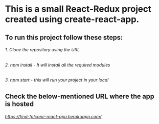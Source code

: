 # This is a small React-Redux project created using create-react-app.

## To run this project follow these steps:
###### 1. Clone the repository using the URL
###### 2. npm install - It will install all the required modules
###### 3. npm start - this will run your project in your local

## Check the below-mentioned URL where the app is hosted
###### https://find-falcone-react-app.herokuapp.com/
